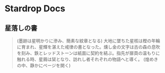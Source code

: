 # Stardrop Docs

## **星落しの書**

> (墨跡は星明かりに滲み、簡素な紋章となる)
> 大地に墜ちた星核は樫の年輪に育まれ、星輝を湛えた戒律の書となった。燻し金の文字は古の森の息吹を刻み、鉄とレッドストーンは紙面に契約を結ぶ。指先が扉頁の温もりに触れる時、星屑は栞となり、訪れし者それぞれの物語へと導く。
> (煌めきの中、静かにページを開く)